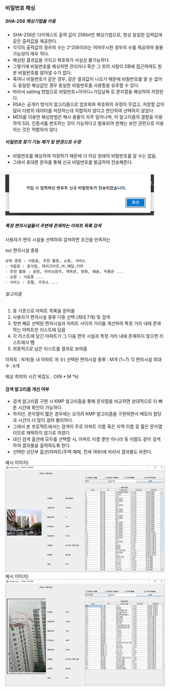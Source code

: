### 비밀번호 해싱 ###

##### SHA-256 해싱기법을 이용 #####
 - SHA-256은 다이제스트 출력 값이 256bit인 해싱기법으로, 항상 동일한 입력값에 같은 출력값을 제공한다.
 - 각각의 출력값의 경우의 수는 2^256이라는 어마무시한 경우의 수를 제공하여 충돌 가능성이 매우 적다.
 - 해싱된 결과값을 가지고 복호화가 사실상 불가능하다.
 - 그렇기에 비밀번호를 해싱하면 관리자나 혹은 그 외의 사람이 DB에 접근하여도 원본 비밀번호를 알아낼 수가 없다.
 - 혹여나 비밀번호가 같은 경우, 같은 결과값이 나오기 때문에 비밀번호를 알 순 없어도 동일한 해싱값인 경우 동일한 비밀번호를 사용함을 유추할 수 있다.
 - 따라서 salting 방법으로 비밀번호+아이디+가입날짜 로 문자열을 해싱하여 저장한다. 
 - RSA는 공개키 방식의 알고리즘으로 암호화와 복호화의 과정이 무겁고, 저장할 값이 많아 다량의 데이터를 저장하는데 적합하지 않다고 판단하여 선택하지 않았다.
 - MD5를 이용한 해싱방법은 해시 충돌이 자주 일어나며, 이 알고리즘의 결함을 이용하여 SSL 인증서를 변조하는 것이 가능하다고 발표되어 현재는 보안 관련으로 이용하는 것은 적합하지 않다.
 

##### 비밀번호 찾기 기능 제거 및 변경으로 수정 #####
 - 비밀번호를 해싱하여 저장하기 때문에 더 이상 원래의 비밀번호를 알 수는 없음.
 - 그래서 휴대폰 문자를 통해 신규 비밀번호를 발급하여 전송해준다.


![이미지1](예시이미지03.png)


##### 특정 편의시설들이 주변에 존재하는 아파트 목록 검색 #####

사용자가 편의 시설을 선택하여 검색하면 조건을 만족하는 

ex) 편의시설 종류

    상위 종류 : 식음료, 추천 활동, 쇼핑, 서비스
    - 식음료 : 음식점, 테이크아웃,바,배달,커피 
    - 추천 활동 : 공원, 라이브음악, 체육관, 영화, 예술, 박물관 ...
    - 쇼핑 : 식료품 ...
    - 서비스 : 호텔, 주유소 ...

###### 알고리즘 ######
1) 동 기준으로 아파트 목록을 얻어옴
2) 사용자가 편의시설 종류 다중 선택 (최대  7개) 및 검색
3) 첫번 째로 선택된 편의시설과 아파트 사이의 거리를 계산하여 특정 거리 내에 존재하는 아파트만 리스트에 담음
4) 각 리스트에 담긴 아파트가 그 다음 편의 시설과 특정 거리 내에 존재하지 않으면 리스트에서 뺌
5) 최종적으로 남은 리스트를 결과로 보여줌

아파트 : N개(동 내 아파트 개 수) 선택된 편의시설 종류 : M개 (1~7) 각 편의시설 최대 수 : k개

예상 최악의 시간 복잡도 : O(N * M *k) 

#### 검색 알고리즘 개선 여부 ####
 - 검색 알고리즘 구현 시 KMP 알고리즘을 통해 문자열을 비교하면 상대적으로 더 빠른 시간에 확인이 가능하다.
 - 하지만, 문자열이 짧은 경우에는 오히려 KMP 알고리즘을 구현하면서 메모리 할당과 시간이 더 많이 걸려 불리하다.
 - 그래서 본 프로젝트에서는 검색이 주로 아파트 이름 혹은 지역 이름 등 짧은 문자열이므로 채택하지 않기로 하였다.
 - 대신 검색 옵션에 모두를 선택할 시, 아파트 이름 뿐만 아니라 동 이름도 같이 검색하여 결과물을 출력하도록 한다.
 - 선택한 상단부 옵션(아파트/주택 매매, 전세 여부)에 따라서 결과물도 바뀐다. 


예시 이미지) ![이미지1](예시이미지01.png)
예시 이미지) ![이미지1](예시이미지02.png)




　